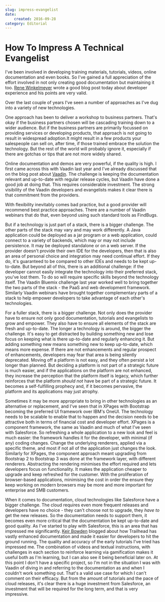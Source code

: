 ```yaml
---
slug: impress-evangelist
date: 
    created: 2016-09-28
category: Editorial
---
```

# How To Impress A Technical Evangelist

I've been involved in developing training materials, tutorials, videos, online documentation and even books. So I've gained a full appreciation of the effort involved in not only creating good documentation but maintaining it too. [Rene Winkelmeyer](https://blog.winkelmeyer.com/2016/09/developer-experience-is-important/) wrote a good blog post today about developer experience and his points are very valid.

Over the last couple of years I've seen a number of approaches as I've dug into a variety of new technologies.

<!-- more -->

One approach has been to deliver a workshop to business partners. That's okay if the business partners chosen will be cascading training down to a wider audience. But if the business partners are primarily focussed on providing services or developing products, that approach is not going to result in widespread adoption.It might result in a few products your salespeople can sell on, after time, if those trained embrace the solution the technology. But the rest of the world will probably ignore it, especially if there are gotchas or tips that are not more widely shared.

Online documentation and demos are very powerful, if the quality is high. I first came across this with Vaadin last year and I've already discussed that on the blog post about [Vaadin](https://paulswithers.github.io/blog/2016/07/26/vaadin). The challenge is keeping the documentation relevant and up-to-date with regular release cycles, but Vaadin have done a good job at doing that. This requires considerable investment. The strong visibility of the Vaadin developers and evangelists makes it clear there is that commitment from the providers.

With flexibility inevitably comes bad practice, but a good provider will recommend best practice approaches. There are a number of Vaadin webinars that do that, even beyond using such standard tools as FindBugs.

But if a technology is just part of a stack, there is a bigger challenge. The other parts of the stack may vary and may work differently. A Java application could be deployed as a jar program or a web application, could connect to a variety of backends, which may or may not include persistence. It may be deployed standalone or on a web server. If the provider doesn't provide their own IDE for the developers, then that is also an area of personal choice and integration may need continual effort. If they do, it's guaranteed to be compared to other IDEs and needs to be kept up-to-date. But beyond all of this, there is an additional challenge: if the developer cannot easily integrate the technology into their preferred stack, you've lost them. To do so will require specific skills beyond the technology itself. The Vaadin Bluemix challenge last year worked well to bring together the two parts of the stack - the PaaS and web development framework. Similarly Vaadin webinars have brought together complementary parts of a stack to help empower developers to take advantage of each other's technologies.

For a fuller stack, there is a bigger challenge. Not only does the provider have to ensure not only good documentation, tutorials and evangelists to grow and empower. They also have to ensure all elements of the stack are fresh and up-to-date. The longer a technology is around, the bigger the challenge. It's easy to get distracted by building something new and lose focus on keeping what is there up-to-date and regularly enhancing it. But adding something new means something new to keep up-to-date, which means more expense. If there are not enhancements and regular prospect of enhancements, developers may fear that area is being silently deprecated. Moving off a platform is not easy, and they often persist a lot longer than planned. But deciding a platform is not part of a strategic future is much easier, and if the applications on the platform are not enhanced, they increase the perception that the platform itself is legacy, which further reinforces that the platform *should not* have be part of a strategic future. It becomes a self-fulfilling prophecy and, if it becomes pervasive, the platform and its applications may just atrophy.

Sometimes it may be more appropriate to bring in other technologies as an alternative or replacement, and I've seen that in XPages with Bootstrap becoming the preferred UI framework over IBM's OneUI. The technology needs to be scalable to enable that to happen and the decision needs to be attractive both in terms of financial cost and developer effort. XPages is a component framework, the same as Vaadin and much of what I've seen with Salesforce. So refreshing a whole application to a new look and feel is much easier: the framework handles it for the developer, with minimal (if any) coding changes. Change the underlying renderers, applied via a specific theme, and most if not all of the application just changes the look. Similarly for XPages, the component approach meant upgrading from Bootstrap 2 to Bootstrap 3 was done at the framework layer, with different renderers. Abstracting the rendering minimises the effort required and lets developers focus on functionality. It makes the application cheaper to upgrade and keep refreshed for the customer. With the proliferation of browser-based applications, minimising the cost in order the ensure they keep working on modern browsers may be more and more important for enterprise and SMB customers.

When it comes to documentation, cloud technologies like Salesforce have a bigger challenge. The cloud requires even more frequent releases and developers have no choice - they can't choose not to upgrade, they *have to* get the new releases. So the documentation needs to support them, it becomes even more critical that the documentation be kept up-to-date and good quality. As I've started to play with Salesforce, this is an area that has impressed me significantly. [Keir Bowden](https://medium.com/@bob_buzzard/how-i-became-a-salesforce-developer-7c84366a0f1b#.hc4k85hm0) blogged about how Trailhead has vastly enhanced documentation and made it easier for developers to hit the ground running. The quality and accuracy of the early tutorials I've tried has impressed me. The combination of videos and textual instructions, with challenges in each section to reinforce learning via gamification makes it useful both as I'm learning, but I can also see it being beneficial later on. At this point I don't have a specific project, so I'm not in the situation I was with Vaadin of diving in and referring to the documentation as and when I couldn't work something out. That's a valid use case for which I can't comment on their efficacy. But from the amount of tutorials and the pace of cloud releases, it's clear there is a huge investment from Salesforce, an investment that will be required for the long term, and that is very impressive.